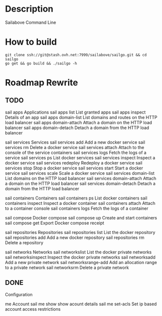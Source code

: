 # Description
Sailabove Command Line

# How to build
```
git clone ssh://git@stash.ovh.net:7999/sailabove/sailgo.git && cd sailgo
go get && go build && ./sailgo -h
```

# Roadmap Rewrite
## TODO

sail apps                     Applications
sail apps list                List granted apps
sail apps inspect             Details of an app
sail apps domain-list         List domains and routes on the HTTP load balancer
sail apps domain-attach       Attach a domain on the HTTP load balancer
sail apps domain-detach       Detach a domain from the HTTP load balancer

sail services                     Services
sail services add                 Add a new docker service
sail services rm                  Delete a docker service
sail services attach              Attach to the console of the service containers
sail services logs                Fetch the logs of a service
sail services ps                  List docker services
sail services inspect             Inspect a docker service
sail services redeploy            Redeploy a docker service
sail services stop                Stop a docker service
sail services start               Start a docker service
sail services scale               Scale a docker service
sail services domain-list         List domains on the HTTP load balancer
sail services domain-attach       Attach a domain on the HTTP load balancer
sail services domain-detach       Detach a domain from the HTTP load balancer

sail containers          Containers
sail containers ps       List docker containers
sail containers inspect  Inspect a docker container
sail containers attach   Attach to a container console
sail containers logs     Fetch the logs of a container

sail compose             Docker compose
sail compose up          Create and start containers
sail compose get         Export Docker compose receipt

sail repositories        Repositories
sail repositories list   List the docker repository
sail repositories add    Add a new docker repository
sail repositories rm     Delete a repository

sail networks            Networks
sail networkslist        List the docker private networks
sail networksinspect     Inspect the docker private networks
sail networksadd         Add a new private network
sail networksrange-add   Add an allocation range to a private network
sail networksrm          Delete a private network

## DONE
Configuration

me                  Account
sail me show           show acount details
sail me set-acls       Set ip based account access restrictions
